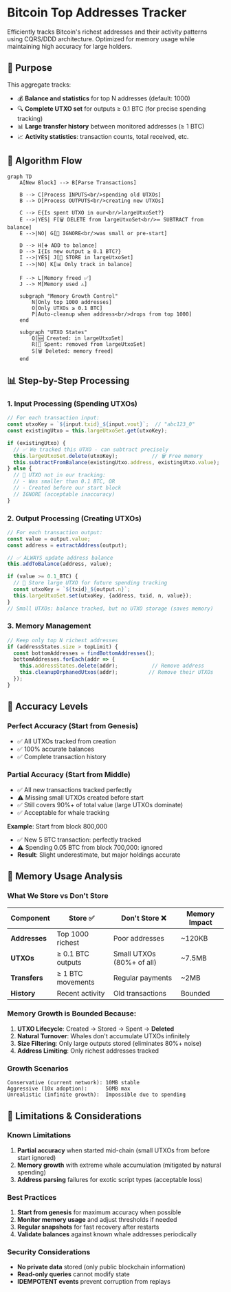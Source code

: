 # Bitcoin Top Addresses Tracker

Efficiently tracks Bitcoin's richest addresses and their activity patterns using CQRS/DDD architecture. Optimized for memory usage while maintaining high accuracy for large holders.

## 🎯 Purpose

This aggregate tracks:
- 💰 **Balance and statistics** for top N addresses (default: 1000)
- 🔍 **Complete UTXO set** for outputs ≥ 0.1 BTC (for precise spending tracking)  
- 📊 **Large transfer history** between monitored addresses (≥ 1 BTC)
- 📈 **Activity statistics**: transaction counts, total received, etc.

## 🔄 Algorithm Flow

```mermaid
graph TD
    A[New Block] --> B[Parse Transactions]
    
    B --> C[Process INPUTS<br/>spending old UTXOs]
    B --> D[Process OUTPUTS<br/>creating new UTXOs]
    
    C --> E{Is spent UTXO in our<br/>largeUtxoSet?}
    E -->|YES| F[🗑️ DELETE from largeUtxoSet<br/>➖ SUBTRACT from balance]
    E -->|NO| G[🤷 IGNORE<br/>was small or pre-start]
    
    D --> H[➕ ADD to balance]
    D --> I{Is new output ≥ 0.1 BTC?}
    I -->|YES| J[💾 STORE in largeUtxoSet]
    I -->|NO| K[📊 Only track in balance]
    
    F --> L[Memory freed ✅]
    J --> M[Memory used ⚠️]
    
    subgraph "Memory Growth Control"
        N[Only top 1000 addresses]
        O[Only UTXOs ≥ 0.1 BTC]
        P[Auto-cleanup when address<br/>drops from top 1000]
    end
    
    subgraph "UTXO States"
        Q[🆕 Created: in largeUtxoSet]
        R[💸 Spent: removed from largeUtxoSet]
        S[🗑️ Deleted: memory freed]
    end
```

## 📊 Step-by-Step Processing

### 1. **Input Processing (Spending UTXOs)**
```typescript
// For each transaction input:
const utxoKey = `${input.txid}_${input.vout}`;  // "abc123_0"
const existingUtxo = this.largeUtxoSet.get(utxoKey);

if (existingUtxo) {
  // ✅ We tracked this UTXO - can subtract precisely
  this.largeUtxoSet.delete(utxoKey);           // 🗑️ Free memory
  this.subtractFromBalance(existingUtxo.address, existingUtxo.value);
} else {
  // 🤷 UTXO not in our tracking:
  // - Was smaller than 0.1 BTC, OR
  // - Created before our start block
  // IGNORE (acceptable inaccuracy)
}
```

### 2. **Output Processing (Creating UTXOs)**
```typescript
// For each transaction output:
const value = output.value;
const address = extractAddress(output);

// ✅ ALWAYS update address balance
this.addToBalance(address, value);

if (value >= 0.1_BTC) {
  // 💾 Store large UTXO for future spending tracking
  const utxoKey = `${txid}_${output.n}`;
  this.largeUtxoSet.set(utxoKey, {address, txid, n, value});
}
// Small UTXOs: balance tracked, but no UTXO storage (saves memory)
```

### 3. **Memory Management**
```typescript
// Keep only top N richest addresses
if (addressStates.size > topLimit) {
  const bottomAddresses = findBottomAddresses();
  bottomAddresses.forEach(addr => {
    this.addressStates.delete(addr);           // Remove address
    this.cleanupOrphanedUtxos(addr);          // Remove their UTXOs
  });
}
```

## 🎯 Accuracy Levels

### **Perfect Accuracy (Start from Genesis)**
- ✅ All UTXOs tracked from creation
- ✅ 100% accurate balances
- ✅ Complete transaction history

### **Partial Accuracy (Start from Middle)**
- ✅ All new transactions tracked perfectly
- ⚠️ Missing small UTXOs created before start
- ✅ Still covers 90%+ of total value (large UTXOs dominate)
- ✅ Acceptable for whale tracking

**Example**: Start from block 800,000
- ✅ New 5 BTC transaction: perfectly tracked
- ⚠️ Spending 0.05 BTC from block 700,000: ignored
- **Result**: Slight underestimate, but major holdings accurate

## 💾 Memory Usage Analysis

### **What We Store vs Don't Store**

| Component | Store ✅ | Don't Store ❌ | Memory Impact |
|-----------|----------|----------------|---------------|
| **Addresses** | Top 1000 richest | Poor addresses | ~120KB |
| **UTXOs** | ≥ 0.1 BTC outputs | Small UTXOs (80%+ of all) | ~7.5MB |
| **Transfers** | ≥ 1 BTC movements | Regular payments | ~2MB |
| **History** | Recent activity | Old transactions | Bounded |

### **Memory Growth is Bounded Because:**

1. **UTXO Lifecycle**: Created → Stored → Spent → **Deleted**
2. **Natural Turnover**: Whales don't accumulate UTXOs infinitely
3. **Size Filtering**: Only large outputs stored (eliminates 80%+ noise)
4. **Address Limiting**: Only richest addresses tracked

### **Growth Scenarios**

```
Conservative (current network): 10MB stable
Aggressive (10x adoption):      50MB max  
Unrealistic (infinite growth):  Impossible due to spending
```

## 🚨 Limitations & Considerations

### **Known Limitations**
1. **Partial accuracy** when started mid-chain (small UTXOs from before start ignored)
2. **Memory growth** with extreme whale accumulation (mitigated by natural spending)
3. **Address parsing** failures for exotic script types (acceptable loss)

### **Best Practices**
1. **Start from genesis** for maximum accuracy when possible
2. **Monitor memory usage** and adjust thresholds if needed
3. **Regular snapshots** for fast recovery after restarts
4. **Validate balances** against known whale addresses periodically

### **Security Considerations**
- **No private data** stored (only public blockchain information)
- **Read-only queries** cannot modify state
- **IDEMPOTENT events** prevent corruption from replays